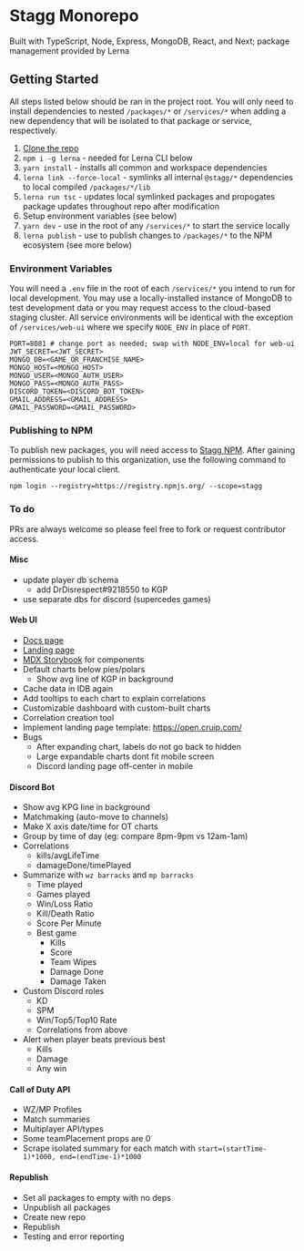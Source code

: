 # Stagg Monorepo

Built with TypeScript, Node, Express, MongoDB, React, and Next; package management provided by Lerna

## Getting Started

All steps listed below should be ran in the project root. You will only need to install dependencies to nested `/packages/*` or `/services/*` when adding a new dependency that will be isolated to that package or service, respectively.

1. [Clone the repo](https://github.com/mdlindsey/stagg)
2. `npm i -g lerna` - needed for Lerna CLI below
3. `yarn install` - installs all common and workspace dependencies
4. `lerna link --force-local` - symlinks all internal `@stagg/*` dependencies to local compiled `/packages/*/lib`
5. `lerna run tsc` - updates local symlinked packages and propogates package updates throughout repo after modification
6. Setup environment variables (see below)
7. `yarn dev` - use in the root of any `/services/*` to start the service locally
8. `lerna publish` - use to publish changes to `/packages/*` to the NPM ecosystem (see more below)

### Environment Variables

You will need a `.env` file in the root of each `/services/*` you intend to run for local development. You may use a locally-installed instance of MongoDB to test development data or you may request access to the cloud-based staging cluster. All service environments will be identical with the exception of `/services/web-ui` where we specify `NODE_ENV` in place of `PORT`.

```
PORT=8081 # change port as needed; swap with NODE_ENV=local for web-ui
JWT_SECRET=<JWT_SECRET>
MONGO_DB=<GAME_OR_FRANCHISE_NAME>
MONGO_HOST=<MONGO_HOST>
MONGO_USER=<MONGO_AUTH_USER>
MONGO_PASS=<MONGO_AUTH_PASS>
DISCORD_TOKEN=<DISCORD_BOT_TOKEN>
GMAIL_ADDRESS=<GMAIL_ADDRESS>
GMAIL_PASSWORD=<GMAIL_PASSWORD>
```

### Publishing to NPM

To publish new packages, you will need access to [Stagg NPM](https://www.npmjs.com/settings/stagg/packages). After gaining permissions to publish to this organization, use the following command to authenticate your local client.

```
npm login --registry=https://registry.npmjs.org/ --scope=stagg
```

### To do

PRs are always welcome so please feel free to fork or request contributor access.

#### Misc

- update player db schema
    - add DrDisrespect#9218550 to KGP
- use separate dbs for discord (supercedes games)

#### Web UI

- [Docs page](https://docusaurus.io/)
- [Landing page](https://open.cruip.com/)
- [MDX Storybook](https://storybook.js.org/docs/formats/mdx-syntax/) for components
- Default charts below pies/polars
    - Show avg line of KGP in background
- Cache data in IDB again
- Add tooltips to each chart to explain correlations
- Customizable dashboard with custom-built charts
- Correlation creation tool
- Implement landing page template: https://open.cruip.com/
- Bugs
    - After expanding chart, labels do not go back to hidden
    - Large expandable charts dont fit mobile screen
    - Discord landing page off-center in mobile

#### Discord Bot

- Show avg KPG line in background
- Matchmaking (auto-move to channels)
- Make X axis date/time for OT charts
- Group by time of day (eg: compare 8pm-9pm vs 12am-1am)
- Correlations
    - kills/avgLifeTime
    - damageDone/timePlayed
- Summarize with `wz barracks` and `mp barracks`
    - Time played
    - Games played
    - Win/Loss Ratio
    - Kill/Death Ratio
    - Score Per Minute
    - Best game
        - Kills
        - Score
        - Team Wipes
        - Damage Done
        - Damage Taken
- Custom Discord roles
    - KD
    - SPM
    - Win/Top5/Top10 Rate
    - Correlations from above
- Alert when player beats previous best
    - Kills
    - Damage
    - Any win

#### Call of Duty API

- WZ/MP Profiles
- Match summaries
- Multiplayer API/types
- Some teamPlacement props are 0
- Scrape isolated summary for each match with `start=(startTime-1)*1000, end=(endTime-1)*1000`

#### Republish

- Set all packages to empty with no deps
- Unpublish all packages
- Create new repo
- Republish
- Testing and error reporting
